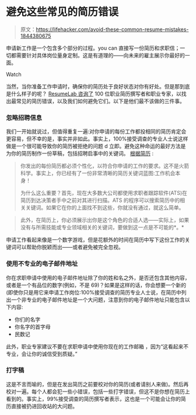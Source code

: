 # 避免这些常见的简历错误

> 原文：<https://lifehacker.com/avoid-these-common-resume-mistakes-1844380675>

申请新工作是一个包含多个部分的过程。you can 直接写一份简历和求职信；一切都需要针对具体岗位量身定制。这是有道理的——向未来的雇主展示你最好的一面。

Watch

当然，当你准备工作申请时，确保你的简历处于良好状态对你有好处。但是那到底是什么样子的呢？ [ResumeLab 咨询了](https://resumelab.com/resume/mistakes) 100 位职业简历撰写者和职业专家，以找出最常见的简历错误，以及我们如何避免它们。以下是他们最不该做的三件事。

### 忽略招聘信息

我们一开始就说过，但值得重复一遍:对你申请的每份工作都投相同的简历肯定会更容易，但不幸的是，事实并非如此。事实上，100%接受调查的专业人士说这样做是一个很可能导致你的简历被拒绝的问题 d 立即。避免这种命运的最好方法是为你的简历制作一份草稿，包括招聘启事中的关键词。 [根据简历](https://resumelab.com/resume/mistakes) :

> 你发出的每份简历都必须个性化，以符合你申请的工作的要求。这不是火箭科学。事实上，你已经有了一份非常清晰的简历关键词蓝图:工作机会本身！
> 
> 为什么这么重要？首先，现在大多数大公司都使用求职者跟踪软件(ATS)在简历到达决策者手中之前对其进行扫描。ATS 的程序可以搜索简历中的相关关键词。如果它在你的上面找不到这些，你就没有通过，就这么简单。

> 此外，在简历上，你必须展示出你是这个角色的合适人选——实际上，如果没有与所需技能或专业领域相关的关键词，要做到这一点是不可能的*。*

申请工作看起来像是一个数字游戏，但是花额外的时间在简历中写下这份工作的关键词可以帮助你脱颖而出——或者避免被完全忽视。

### 使用不专业的电子邮件地址

你在求职申请中使用的电子邮件地址除了你的姓和名之外，是否还包含其他内容，或者是一个有品位的数字(例如，不是 69)？如果是这样的话，你会想要一个新的(即使你只是用它来申请工作岗位:100%接受调查的简历专业人士说，在简历中列出一个非专业的电子邮件地址是一个大问题，注意到你的电子邮件地址只能包含以下内容:

*   你们的名字
*   你名字的首字母
*   民数记

此外，职业专家建议不要在求职申请中使用你现在的工作邮箱 ，因为“这看起来不专业，会让你的诚信受到质疑。”

### 打字稿

这是不言而喻的，但是在发出简历之前要校对你的简历(或者请别人来做)。然后再校对一遍。每个人都会犯一些小错误，包括一些打字错误，但这不是你想在简历上看到的。事实上，99%接受调查的简历撰写者表示，这也是一个可能会让你的简历直接被扔进回收站的大问题。